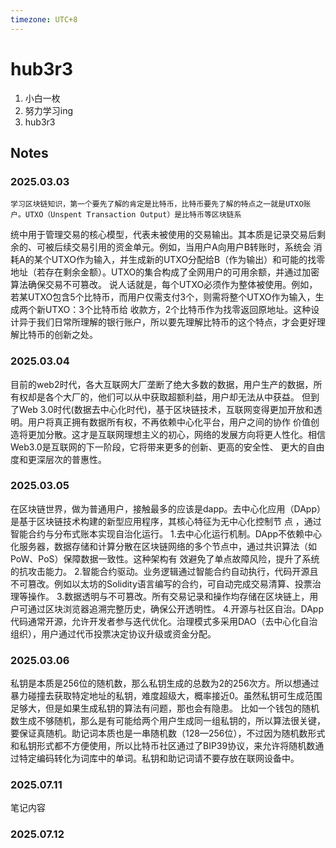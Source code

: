 ```yaml
---
timezone: UTC+8
---
```


# hub3r3

1. 小白一枚
2. 努力学习ing
3. hub3r3

## Notes

<!-- Content_START -->
### 2025.03.03
    学习区块链知识，第一个要先了解的肯定是比特币，比特币要先了解的特点之一就是UTXO账户。UTXO（Unspent Transaction Output）是比特币等区块链系
统中用于管理交易的核心模型，代表未被使用的交易输出。其本质是记录交易后剩余的、可被后续交易引用的资金单元。例如，当用户A向用户B转账时，系统会
消耗A的某个UTXO作为输入，并生成新的UTXO分配给B（作为输出）和可能的找零地址（若存在剩余金额）。UTXO的集合构成了全网用户的可用余额，并通过加密
算法确保交易不可篡改。
    说人话就是，每个UTXO必须作为整体被使用。例如，若某UTXO包含5个比特币，而用户仅需支付3个，则需将整个UTXO作为输入，生成两个新UTXO：3个比特币给
收款方，2个比特币作为找零返回原地址。这种设计异于我们日常所理解的银行账户，所以要先理解比特币的这个特点，才会更好理解比特币的创新之处。

### 2025.03.04
   目前的web2时代，各大互联网大厂垄断了绝大多数的数据，用户生产的数据，所有权却是各个大厂的，他们可以从中获取超额利益，用户却无法从中获益。
但到了Web 3.0时代(数据去中心化时代)，基于区块链技术，互联网变得更加开放和透明。用户将真正拥有数据所有权，不再依赖中心化平台，用户之间的协作
价值创造将更加分散。这才是互联网理想主义的初心，网络的发展方向将更人性化。相信Web3.0是互联网的下一阶段，它将带来更多的创新、更高的安全性、
更大的自由度和更深层次的普惠性。

### 2025.03.05
   在区块链世界，做为普通用户，接触最多的应该是dapp。去中心化应用（DApp）是基于区块链技术构建的新型应用程序，其核心特征为‌无中心化控制节
点‌ ，通过智能合约与分布式账本实现自治化运行。
‌1.去中心化运行机制‌。DApp不依赖中心化服务器，数据存储和计算分散在区块链网络的多个节点中，通过共识算法（如PoW、PoS）保障数据一致性‌。这种架构有
效避免了单点故障风险，提升了系统的抗攻击能力‌。
2.智能合约驱动‌。业务逻辑通过智能合约自动执行，代码开源且不可篡改。例如以太坊的Solidity语言编写的合约，可自动完成交易清算、投票治理等操作‌。
3.数据透明与不可篡改‌。所有交易记录和操作均存储在区块链上，用户可通过区块浏览器追溯完整历史，确保公开透明性‌。
4.开源与社区自治‌。DApp代码通常开源，允许开发者参与迭代优化。治理模式多采用DAO（去中心化自治组织），用户通过代币投票决定协议升级或资金分配。
### 2025.03.06
私钥是本质是256位的随机数，那么私钥生成的总数为2的256次方。所以想通过暴力碰撞去获取特定地址的私钥，难度超级大，概率接近0。虽然私钥可生成范围足够大，但是如果生成私钥的算法有问题，那也会有隐患。
比如一个钱包的随机数生成不够随机，那么是有可能给两个用户生成同一组私钥的，所以算法很关键，要保证真随机。助记词本质也是一串随机数（128—256位），不过因为随机数形式和私钥形式都不方便使用，所以比特币社区通过了BIP39协议，来允许将随机数通过特定编码转化为词库中的单词。私钥和助记词请不要存放在联网设备中。

### 2025.07.11

笔记内容

### 2025.07.12

<!-- Content_END -->
